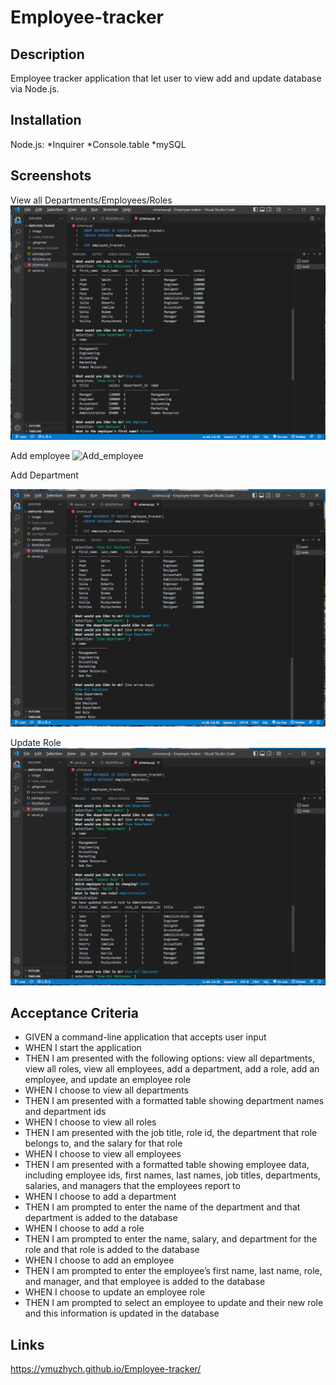 # Employee-tracker

## Description

Employee tracker application that let user to view add and update database via Node.js.

## Installation

Node.js:
*Inquirer
*Console.table
*mySQL

## Screenshots
View all Departments/Employees/Roles
![View_all_dep_emp_r](./image/view_emp_role_dep.jpg)

Add employee
![Add_employee](./image/add_20employee.jpg)

Add Department

![Add_department](./image/add_dep.jpg)


Update Role
![Update_role](./image/update_role.jpg)

## Acceptance Criteria

* GIVEN a command-line application that accepts user input
* WHEN I start the application
* THEN I am presented with the following options: view all departments, view all roles, view all employees, add a department, add a role, add an employee, and update an employee role
* WHEN I choose to view all departments
* THEN I am presented with a formatted table showing department names and department ids
* WHEN I choose to view all roles
* THEN I am presented with the job title, role id, the department that role belongs to, and the salary for that role
* WHEN I choose to view all employees
* THEN I am presented with a formatted table showing employee data, including employee ids, first names, last names, job titles, departments, salaries, and managers that the employees report to
* WHEN I choose to add a department
* THEN I am prompted to enter the name of the department and that department is added to the database
* WHEN I choose to add a role
* THEN I am prompted to enter the name, salary, and department for the role and that role is added to the database
* WHEN I choose to add an employee
* THEN I am prompted to enter the employee’s first name, last name, role, and manager, and that employee is added to the database
* WHEN I choose to update an employee role
* THEN I am prompted to select an employee to update and their new role and this information is updated in the database

## Links

https://ymuzhych.github.io/Employee-tracker/ 